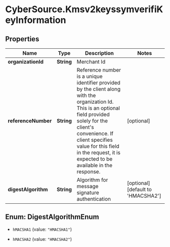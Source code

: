 # CyberSource.Kmsv2keyssymverifiKeyInformation

## Properties
Name | Type | Description | Notes
------------ | ------------- | ------------- | -------------
**organizationId** | **String** | Merchant Id  | 
**referenceNumber** | **String** | Reference number is a unique identifier provided by the client along with the organization Id. This is an optional field provided solely for the client's convenience. If client specifies value for this field in the request, it is expected to be available in the response.  | [optional] 
**digestAlgorithm** | **String** | Algorithm for message signature authentication  | [optional] [default to 'HMACSHA2']


<a name="DigestAlgorithmEnum"></a>
## Enum: DigestAlgorithmEnum


* `hMACSHA1` (value: `"HMACSHA1"`)

* `hMACSHA2` (value: `"HMACSHA2"`)




